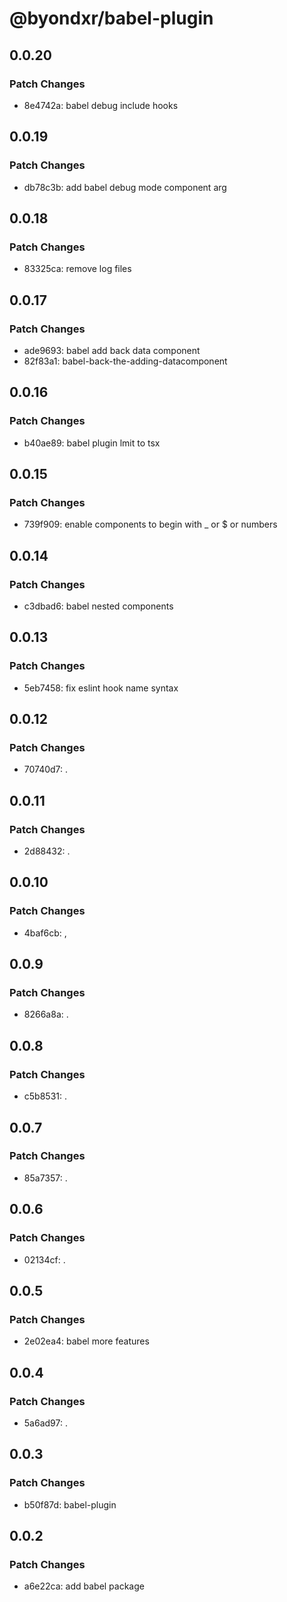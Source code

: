 # @byondxr/babel-plugin

## 0.0.20

### Patch Changes

- 8e4742a: babel debug include hooks

## 0.0.19

### Patch Changes

- db78c3b: add babel debug mode component arg

## 0.0.18

### Patch Changes

- 83325ca: remove log files

## 0.0.17

### Patch Changes

- ade9693: babel add back data component
- 82f83a1: babel-back-the-adding-datacomponent

## 0.0.16

### Patch Changes

- b40ae89: babel plugin lmit to tsx

## 0.0.15

### Patch Changes

- 739f909: enable components to begin with \_ or $ or numbers

## 0.0.14

### Patch Changes

- c3dbad6: babel nested components

## 0.0.13

### Patch Changes

- 5eb7458: fix eslint hook name syntax

## 0.0.12

### Patch Changes

- 70740d7: .

## 0.0.11

### Patch Changes

- 2d88432: .

## 0.0.10

### Patch Changes

- 4baf6cb: ,

## 0.0.9

### Patch Changes

- 8266a8a: .

## 0.0.8

### Patch Changes

- c5b8531: .

## 0.0.7

### Patch Changes

- 85a7357: .

## 0.0.6

### Patch Changes

- 02134cf: .

## 0.0.5

### Patch Changes

- 2e02ea4: babel more features

## 0.0.4

### Patch Changes

- 5a6ad97: .

## 0.0.3

### Patch Changes

- b50f87d: babel-plugin

## 0.0.2

### Patch Changes

- a6e22ca: add babel package
